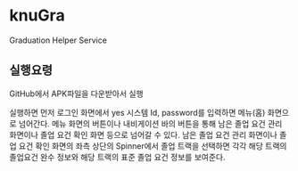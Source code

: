 # knuGra
Graduation Helper Service

## 실행요령

GitHub에서 APK파일을 다운받아서 실행

실행하면 먼저 로그인 화면에서 yes 시스템 Id, password를 입력하면 메뉴(홈) 화면으로 넘어간다.
메뉴 화면의 버튼이나 내비게이션 바의 버튼을 통해 남은 졸업 요건 관리 화면이나 졸업 요건 확인 화면 등으로 넘어갈 수 있다.
남은 졸업 요건 관리 화면이나 졸업 요건 확인 화면의 좌측 상단의 Spinner에서 졸업 트랙을 선택하면 각각 해당 트랙의 졸업요건 완수 정보와 해당 트랙의 표준 졸업 요건 정보를 보여준다.
